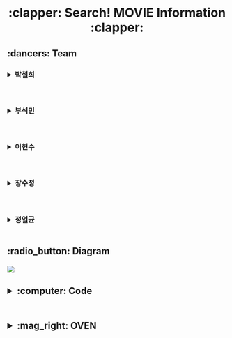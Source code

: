 <h1 align='center'>:clapper: Search! MOVIE Information :clapper:
     
<!--박철희-->
<h2> :dancers: Team
&nbsp;&nbsp;&nbsp;<h3><details><summary> 박철희 </summary></p>
<h3> &nbsp;:heavy_check_mark: Role</p>
<h6> &nbsp; 1. Main coding</p>
     &nbsp; 2. Searching Information</p>
<h3> &nbsp;:heavy_check_mark: GitHub LINK</p>
<a href = "https://github.com/PARKCHEOLHEE-lab"><h6>&nbsp;&nbsp;: PARK CHEOL-HEE's GitHub LINK</a></details>

<!--부석민-->  
&nbsp;&nbsp;&nbsp;<h3><details><summary> 부석민 </summary></p>
<h3> &nbsp;:heavy_check_mark: Role</p>
<h6> &nbsp; 1. Coding</p>
     &nbsp; 2. Searching Information</p>
<h3> &nbsp;:heavy_check_mark: GitHub LINK</p>
<a href = "https://github.com/seokminboo"><h6>&nbsp;&nbsp;: Seokminboo's GitHub LINK</a></details>  

<!--이현수-->  
&nbsp;&nbsp;&nbsp;<h3><details><summary> 이현수 </summary></p>
<h3> &nbsp;:heavy_check_mark: Role</p>
<h6> &nbsp; 1. Coding / Code 취합</p>
     &nbsp; 2. Searching Information</p>
<h3> &nbsp;:heavy_check_mark: GitHub LINK</p>
<a href = "https://github.com/Hyunsoo-Ryan-Lee"><h6>&nbsp;&nbsp;: Hyunsoo-Ryan-Lee's GitHub LINK</a></details> 
  
<!--장수정-->  
&nbsp;&nbsp;&nbsp;<h3><details><summary> 장수정 </summary></p>
<h3> &nbsp;:heavy_check_mark: Role</p>
<h6> &nbsp; 1. GitHub업로드</p>
     &nbsp; 2. diagram제작</p>
     &nbsp; 3. Oven제작</p>
<h3> &nbsp;:heavy_check_mark: GitHub LINK3</p>
<a href = "https://github.com/sujeong-jang-creator"><h6>&nbsp;&nbsp;: Jcrystal's GitHub LINK</a></details> 

<!--정일균-->  
&nbsp;&nbsp;&nbsp;<h3><details><summary> 정일균 </summary></p>
<h3> &nbsp;:heavy_check_mark: Role</p>
<h6> &nbsp; 1. Main idea</p>
     &nbsp; 2. 자료조사</p>
     &nbsp; 3. Table 제작</p>
<h3> &nbsp;:heavy_check_mark: GitHub LINK3</p>
<a href = "https://github.com/johnny9210"><h6>&nbsp;&nbsp;: johnny9210's GitHub LINK</a></details> 

<br>
     
<!--다이어그램 칸--> 
<h2>:radio_button: Diagram</p>
<img src="https://github.com/sujeong-jang-creator/Class-review/blob/1d5d36d27f4fa831ad475550d24bfc9bea344dc2/0603/%5Bmovie%5Ddiagram.png" />

<br>

<h2><details><summary>:computer: Code</summary></p>

```spl
-- movie table 제작 (영화제목(PK), 개봉일, 평점, 관객 수, 상영 시간, 장르 ID)
create table movie (movie_id varchar2(20),
                    release_date date,
                    rating int,
                    audience_no int,
                    running_time int,
                    genre_id int,
                    primary key(movie_id));

-- actor table 제작 (배우 이름(PK), 출연 영화(FK), 역할, 소속사, 성별)
create table actor (actor_id varchar2(20),
                    movie_id varchar2(20),
                    character varchar2(20),
                    agency varchar2(20),
                    gender char(1) constraint actor_gender check (gender in ('F','M')), -- F 혹은 M만 적을 수 있도록 제한
                    primary key(actor_id),
                    foreign key(movie_id) references movie(movie_id));    

-- director table 제작 (감독 이름(PK), 제작 영화(FK), 대표작, 나이)
create table director (director_id varchar2(20),
                        movie_id varchar2(20),
                        popular varchar2(20),
                        age int,
                        primary key(director_id),
                        foreign key(movie_id) references movie(movie_id));

-- genre table 제작 (1:드라마 / 2:SF / 3:멜로 / 4:코미디)
create table genre (genre_id int,
                    genre_name varchar2(20),
                    primary key(genre_id));

-- movie 세부사항 추가
insert into movie values('jurassic park',to_date('1991-06-11','yyyy-mm-dd'),9.32,555,132,2);
insert into movie values('Titanic',to_date('1998-02-20','yyyy-mm-dd'),9.88,197,194,3);
INSERT INTO movie VALUES('기생충', to_date('2019-05-30','yyyy-mm-dd'), 9.07, 1030, 132, 1);
insert into movie values ('Cruella',to_date('2021-05-26','yyyy-mm-dd'),8.7,38,133,4);
insert into movie values('미나리', to_date('2021-03-03','yyyy-mm-dd'), 8.31, 110, 115, 1);

-- actor 세부사항 추가
insert into actor values('Sam Neill','jurassic park','DR.allen grant','Curtis Brown', 'M');
insert into actor values('Laura Dern','jurassic park','Ellie Sattler','IMDbPro', 'F');
insert into actor values('Jeff Goldblum','jurassic park','Ian Malcolm','Elevate Artist', 'M');
insert into actor values('Leonardo DiCaprio','Titanic','Jack Dawson','Creative Artists', 'M');
insert into actor values('Kate Winslet','Titanic','Rose DeWitt','United Agents', 'F');
insert into actor values('Billy Zane','Titanic','Caledon Hockley','MN2S', 'M');
INSERT INTO actor VALUES('송강호', '기생충', '기택 역', '써브라임', 'M');
INSERT INTO actor VALUES('이선균', '기생충', '동익 역', '호두앤유', 'M');
INSERT INTO actor VALUES('조여정', '기생충', '연교 역', '높은엔터', 'F');
INSERT INTO actor VALUES('최우식', '기생충', '기우 역', '매니지먼트 숲', 'M');
INSERT INTO actor VALUES('박소담', '기생충', '기정 역', '아티컴퍼니', 'F');
INSERT INTO actor VALUES('이정은', '기생충', '문광 역', '윌엔터', 'F');
INSERT INTO actor VALUES('장혜진', '기생충', '충숙 역', '아이오케이', 'F');
insert into actor values ('Emma Stone', 'Cruella', 'Cruella', '','F');
insert into actor values ('Emma Thompson', 'Cruella', 'Baroness', 'Hamilton','F');
insert into actor values ('Emily Beecham', 'Cruella', 'Catherine Miller' , 'Beaumont', 'F');
insert into actor values('스티븐연', '미나리', '제이콥', 'B앤C', 'M');
insert into actor values('한예리', '미나리', '모니카', '사람엔터', 'F');
insert into actor values('윤여정', '미나리', '순자', '후크엔터', 'F');
insert into actor values('앨런김', '미나리', '데이빗', 'CAA', 'M');

-- director 세부사항 추가
insert into director values('Steven Spielberg','jurassic park','ET',74);
insert into director values('James Cameron','Titanic','Avatar',66);
INSERT INTO director VALUES('봉준호','기생충','괴물', 53);
insert into director values ('Craig Gillespie', 'Cruella', 'Lars and Real Girl', 53);
insert into director values('정이삭','미나리','괴물',45);

-- genre 구분 추가
insert into genre values(1,'드라마');
insert into genre values(2,'SF');
insert into genre values(3,'Melo/Romance');
insert into genre values(4,'Comedy');
```
</details></details><br>

<h2><details><summary>:mag_right: OVEN</summary></p>
<img src="https://github.com/sujeong-jang-creator/Class-review/blob/91b7bbc0377162ab2f8ffd98a055b33619df3299/0603/oven/%5B0603%20Task%20in%20Class%5D%20MAIN.jpg" />
<img src="https://github.com/sujeong-jang-creator/Class-review/blob/91b7bbc0377162ab2f8ffd98a055b33619df3299/0603/oven/%5B0603%20Task%20in%20Class%5D%20%EA%B8%B0%EC%83%9D%EC%B6%A9.jpg" /></details></details>


